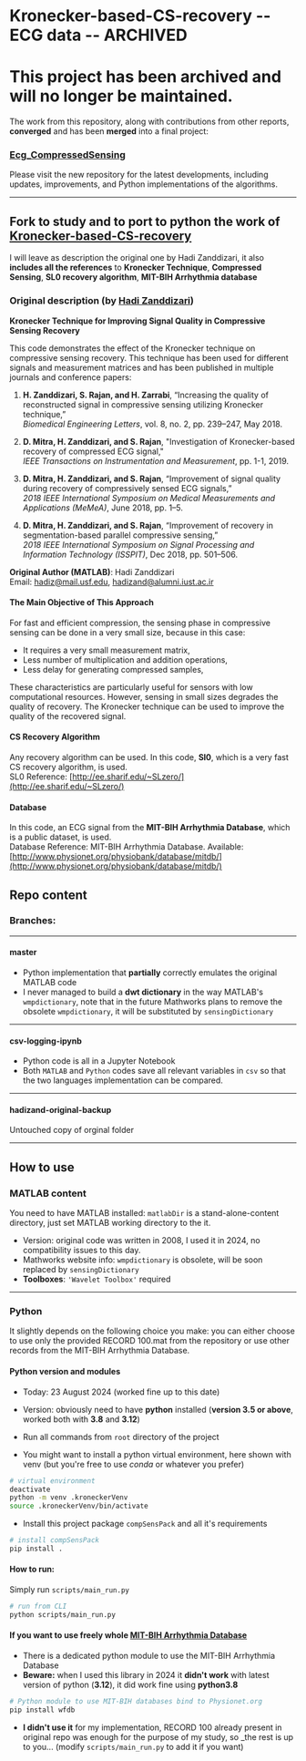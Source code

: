 # Kronecker-based-CS-recovery -- ECG data -- ARCHIVED


# This project has been archived and will no longer be maintained.

The work from this repository, along with contributions from other reports, **converged** and has been **merged** into a final project:  
### **[Ecg_CompressedSensing](https://github.com/RosNaviGator/Ecg_CompressedSensing)**

Please visit the new repository for the latest developments, including updates, improvements, and Python implementations of the algorithms.


---


## Fork to study and to port to python the work of [Kronecker-based-CS-recovery](https://github.com/hadizand/Kronecker-based-CS-recovery)

I will leave as description the original one by Hadi Zanddizari, it also __includes all the references__ to __Kronecker Technique__, __Compressed Sensing__, __SL0 recovery algorithm__, __MIT-BIH Arrhythmia database__ 


### Original description (by [Hadi Zanddizari](https://github.com/hadizand))

**Kronecker Technique for Improving Signal Quality in Compressive Sensing Recovery**

This code demonstrates the effect of the Kronecker technique on compressive sensing recovery. This technique has been used for different signals and measurement matrices and has been published in multiple journals and conference papers:

1. **H. Zanddizari, S. Rajan, and H. Zarrabi**, “Increasing the quality of reconstructed signal in compressive sensing utilizing Kronecker technique,”  
   *Biomedical Engineering Letters*, vol. 8, no. 2, pp. 239–247, May 2018.

2. **D. Mitra, H. Zanddizari, and S. Rajan**, "Investigation of Kronecker-based recovery of compressed ECG signal,"  
   *IEEE Transactions on Instrumentation and Measurement*, pp. 1-1, 2019.

3. **D. Mitra, H. Zanddizari, and S. Rajan**, “Improvement of signal quality during recovery of compressively sensed ECG signals,”  
   *2018 IEEE International Symposium on Medical Measurements and Applications (MeMeA)*, June 2018, pp. 1–5.

4. **D. Mitra, H. Zanddizari, and S. Rajan**, “Improvement of recovery in segmentation-based parallel compressive sensing,”  
   *2018 IEEE International Symposium on Signal Processing and Information Technology (ISSPIT)*, Dec 2018, pp. 501–506.

**Original Author (MATLAB)**: Hadi Zanddizari  
Email: [hadiz@mail.usf.edu](mailto:hadiz@mail.usf.edu), [hadizand@alumni.iust.ac.ir](mailto:hadizand@alumni.iust.ac.ir)

#### The Main Objective of This Approach

For fast and efficient compression, the sensing phase in compressive sensing can be done in a very small size, because in this case:

- It requires a very small measurement matrix,
- Less number of multiplication and addition operations,
- Less delay for generating compressed samples,

These characteristics are particularly useful for sensors with low computational resources. However, sensing in small sizes degrades the quality of recovery. The Kronecker technique can be used to improve the quality of the recovered signal.

#### CS Recovery Algorithm

Any recovery algorithm can be used. In this code, **Sl0**, which is a very fast CS recovery algorithm, is used.  
SL0 Reference: [http://ee.sharif.edu/~SLzero/](http://ee.sharif.edu/~SLzero/)

#### Database

In this code, an ECG signal from the **MIT-BIH Arrhythmia Database**, which is a public dataset, is used.  
Database Reference: MIT-BIH Arrhythmia Database. Available: [http://www.physionet.org/physiobank/database/mitdb/](http://www.physionet.org/physiobank/database/mitdb/)

## Repo content

### Branches:

---

#### master
- Python implementation that __partially__ correctly emulates the original MATLAB code
- I never managed to build a __dwt dictionary__ in the way MATLAB's `wmpdictionary`, note that in the future Mathworks plans to remove the obsolete `wmpdictionary`, it will be substituted by `sensingDictionary`

---

#### csv-logging-ipynb
- Python code is all in a Jupyter Notebook
- Both `MATLAB` and `Python` codes save all relevant variables in `csv` so that the two languages implementation can be compared.

---

#### hadizand-original-backup
Untouched copy of orginal folder

---



## How to use

### MATLAB content

You need to have MATLAB installed: `matlabDir` is a stand-alone-content directory, just set MATLAB working directory to the it.
- Version: original code was written in 2008, I used it in 2024, no compatibility issues to this day.
- Mathworks website info: `wmpdictionary` is obsolete, will be soon replaced by `sensingDictionary`
- __Toolboxes__: `'Wavelet Toolbox'` required

---

### Python
It slightly depends on the following choice you make: you can either choose to use only the provided RECORD 100.mat from the repository or use other records from the MIT-BIH Arrhythmia Database.

#### Python version and modules
- Today: 23 August 2024 (worked fine up to this date)
- Version: obviously need to have __python__ installed (__version 3.5 or above__, worked both with __3.8__ and __3.12__)

- Run all commands from `root` directory of the project

- You might want to install a python virtual environment, here shown with venv (but you're free to use _conda_ or whatever you prefer)
```sh
# virtual environment
deactivate
python -m venv .kroneckerVenv
source .kroneckerVenv/bin/activate
```
- Install this project package `compSensPack` and all it's requirements
```sh
# install compSensPack
pip install .
```

#### How to run:
Simply run `scripts/main_run.py`
```sh
# run from CLI
python scripts/main_run.py
```

#### If you want to use freely whole [MIT-BIH Arrhythmia Database](https://physionet.org/content/mitdb/1.0.0/)
- There is a dedicated python module to use the MIT-BIH Arrhythmia Database
- __Beware:__ when I used this library in 2024 it __didn't work__ with latest version of python (__3.12__), it did work fine using __python3.8__
```sh
# Python module to use MIT-BIH databases bind to Physionet.org
pip install wfdb
```
- __I didn't use it__ for my implementation, RECORD 100 already present in original repo was enough for the purpose of my study, so _the rest is up to you... (modify `scripts/main_run.py` to add it if you want)